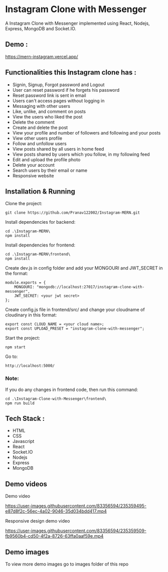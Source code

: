 # Instagram Clone with Messenger

A Instagram Clone with Messenger implemented using React, Nodejs, Express, MongoDB and Socket.IO.


## Demo :
https://mern-instagram.vercel.app/

## Functionalities this Instagram clone has :

- Signin, Signup, Forgot password and Logout
- User can reset password if he forgets his password
- Reset password link is sent in email
- Users can't access pages without logging in
- Messaging with other users
- Like, unlike, and comment on posts
- View the users who liked the post
- Delete the comment
- Create and delete the post
- View your profile and number of followers and following and your posts
- View other users profile
- Follow and unfollow users
- View posts shared by all users in home feed
- View posts shared by users which you follow, in my following feed
- Edit and upload the profile photo
- Delete your account
- Search users by their email or name
- Responsive website

## Installation & Running

Clone the project:

```
git clone https://github.com/Pranav122002/Instagram-MERN.git
```

Install dependencies for backend:

```
cd .\Instagram-MERN\
npm install
```

Install dependencies for frontend:

```
cd .\Instagram-MERN\frontend\
npm install
```

Create dev.js in config folder and add your MONGOURI and JWT_SECRET in the format:

```
module.exports = {
    MONGOURI: "mongodb://localhost:27017/instagram-clone-with-messenger",
    JWT_SECRET: <your jwt secret>
};

```

Create config.js file in frontend/src/ and change your cloudname of cloudinary in this format:

```
export const CLOUD_NAME = <your cloud name>;
export const UPLOAD_PRESET = "instagram-clone-with-messenger";
```

Start the project:

```
npm start
```

Go to:

```
http://localhost:5000/
```

### Note:

If you do any changes in frontend code, then run this command:

```
cd .\Instagram-Clone-with-Messenger\frontend\
npm run build
```

## Tech Stack :

- HTML
- CSS
- Javascript
- React
- Socket.IO
- Nodejs
- Express
- MongoDB

## Demo videos
Demo video


https://user-images.githubusercontent.com/83356594/235359495-e87d8f2c-56ec-4a02-9046-35d034bdd417.mp4


Responsive design demo video


https://user-images.githubusercontent.com/83356594/235359509-fb9560b4-cd50-4f2a-8726-63ffa0aaf59e.mp4


## Demo images

To view more demo images go to images folder of this repo
